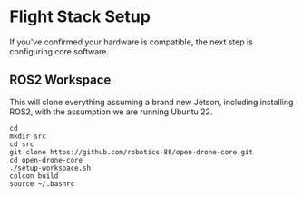 # Flight Stack Setup

If you've confirmed your hardware is compatible, the next step is configuring core software.

## ROS2 Workspace
This will clone everything assuming a brand new Jetson, including installing ROS2, with the assumption we are running Ubuntu 22.
```
cd
mkdir src
cd src
git clone https://github.com/robotics-88/open-drone-core.git
cd open-drone-core
./setup-workspace.sh
colcon build
source ~/.bashrc
```


